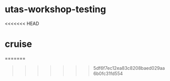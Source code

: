 # utas-workshop-testing
<<<<<<< HEAD
# cruise
=======
>>>>>>> 5df6f7ec12ea83c8208baed029aa6b0fc31fd554
